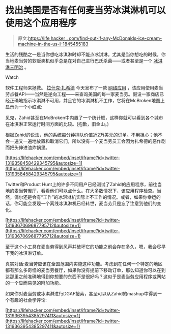 # 找出美国是否有任何麦当劳冰淇淋机可以使用这个应用程序

> 原文:[https://life hacker . com/find-out-if-any-McDonalds-ice-cream-machine-in-the-us-I-1845455183](https://lifehacker.com/find-out-if-any-mcdonalds-ice-cream-machine-in-the-us-i-1845455183)

生活的残酷之一是当你想吃冰淇淋时却不能点冰淇淋。尤其是当你想吃的时候，你当地麦当劳的软贩卖机似乎总是在对自己进行巴氏杀菌——或者甚至是一个 [冰淇淋三明治](https://www.myrecipes.com/extracrispy/mcdonalds-secret-menu-ice-cream-bun) 。

Watch

软件工程师来拯救。 [拉什克·扎希德](https://twitter.com/rashiq) 今天发布了一款 [网络应用](https://mcbroken.com) ，该应用使用麦当劳点餐API——当然是逆向工程——来查询美国的每一家麦当劳。假设一家商店已经正确地指示冰淇淋不可用，并且它的冰淇淋机不工作，它将在McBroken地图上显示为一个小红点:

见鬼，Zahid甚至在McBroken中内置了一个统计框，这样你就可以看到各个城市在冰淇淋正常运行时间方面的比较。(抱歉，旧金山。)

根据Zahid的说法，他的系统每分钟排队价值近2万美元的订单。不用担心；他不会一遍又一遍地放置和取消它们，所以没有一个麦当劳员工会因为扎希德的恶作剧而把头伸进油炸锅里。

 [https://lifehacker.com/embed/inset/iframe?id=twitter-1319358458429345795&autosize=1](https://lifehacker.com/embed/inset/iframe?id=twitter-1319358458429345795&autosize=1) 

Twitter和Product Hunt上的许多不同用户已经测试了Zahid的应用程序，前往当地的麦当劳餐厅，看看他们可以点什么。在大多数情况下，该应用程序检查。当然，偶尔还是会有“工作”的冰淇淋机实际上不工作的情况。或者，如果你幸运的话，你可能会发现一个离线冰淇淋机已经转世，麦当劳只是忘了注意到他们的变化。

 [https://lifehacker.com/embed/inset/iframe?id=twitter-1319367069687795712&autosize=1](https://lifehacker.com/embed/inset/iframe?id=twitter-1319367069687795712&autosize=1) 

至于这个小工具在麦当劳得到风声并破坏它的功能之前会存在多久，嗯，我会尽早下我的冰淇淋订单。

真实对话:麦当劳应该在全国范围内实施这种功能。考虑到在任何一个特定的地区都有那么多奇怪的麦当劳餐厅，如果你没有提前下移动订单，那么知道你可以在到达那里之前准确地得到你想要的东西不是很好吗？这似乎是麦当劳应用程序或网站的一个显而易见的附加功能。

如果你对麦当劳或冰淇淋进行DGAF搜索，甚至可以从Zahid的mashup中得到一个有趣的社会学评论:

 [https://lifehacker.com/embed/inset/iframe?id=twitter-1319363954385297411&autosize=1](https://lifehacker.com/embed/inset/iframe?id=twitter-1319363954385297411&autosize=1)